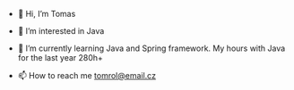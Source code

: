 - 👋 Hi, I’m Tomas
- 👀 I’m interested in Java
- 🌱 I’m currently learning Java and Spring framework. My hours with Java for the last year 280h+

- 📫 How to reach me tomrol@email.cz

<!---
tro35/tro35 is a ✨ special ✨ repository because its `README.md` (this file) appears on your GitHub profile.
You can click the Preview link to take a look at your changes.
--->
